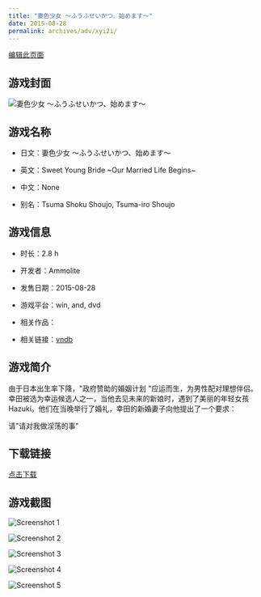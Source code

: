 ```yaml
---
title: "妻色少女 ～ふうふせいかつ、始めます～"
date: 2015-08-28
permalink: archives/adv/xyi2i/
---
```

[编辑此页面](https://github.com/ACG-3/ADV3-source/blob/main/source/_posts/%E5%A6%BB%E8%89%B2%E5%B0%91%E5%A5%B3%20%EF%BD%9E%E3%81%B5%E3%81%86%E3%81%B5%E3%81%9B%E3%81%84%E3%81%8B%E3%81%A4%E3%80%81%E5%A7%8B%E3%82%81%E3%81%BE%E3%81%99%EF%BD%9E.md)

## 游戏封面

![妻色少女 ～ふうふせいかつ、始めます～](https://pan.timero.xyz/d/onedrive/img_lib_001/%E5%A6%BB%E8%89%B2%E5%B0%91%E5%A5%B3%20%EF%BD%9E%E3%81%B5%E3%81%86%E3%81%B5%E3%81%9B%E3%81%84%E3%81%8B%E3%81%A4%E3%80%81%E5%A7%8B%E3%82%81%E3%81%BE%E3%81%99%EF%BD%9E_cover.avif)


## 游戏名称

- 日文：妻色少女 ～ふうふせいかつ、始めます～
- 英文：Sweet Young Bride ~Our Married Life Begins~
- 中文：None

- 别名：Tsuma Shoku Shoujo, Tsuma-iro Shoujo


## 游戏信息

- 时长：2.8 h
- 开发者：Ammolite
- 发售日期：2015-08-28
- 游戏平台：win, and, dvd
- 相关作品：

- 相关链接：[vndb](https://vndb.org/v17897)


## 游戏简介

由于日本出生率下降，"政府赞助的婚姻计划 "应运而生，为男性配对理想伴侣。幸田被选为幸运候选人之一，当他去见未来的新娘时，遇到了美丽的年轻女孩 Hazuki。他们在当晚举行了婚礼，幸田的新婚妻子向他提出了一个要求：

请"请对我做淫荡的事"


## 下载链接

[点击下载](https://pan.timero.xyz/onedrive/adv_lib_001/%E5%A6%BB%E8%89%B2%E5%B0%91%E5%A5%B3%20%EF%BD%9E%E3%81%B5%E3%81%86%E3%81%B5%E3%81%9B%E3%81%84%E3%81%8B%E3%81%A4%E3%80%81%E5%A7%8B%E3%82%81%E3%81%BE%E3%81%99%EF%BD%9E)


## 游戏截图


![Screenshot 1](https://pan.timero.xyz/d/onedrive/img_lib_001/%E5%A6%BB%E8%89%B2%E5%B0%91%E5%A5%B3%20%EF%BD%9E%E3%81%B5%E3%81%86%E3%81%B5%E3%81%9B%E3%81%84%E3%81%8B%E3%81%A4%E3%80%81%E5%A7%8B%E3%82%81%E3%81%BE%E3%81%99%EF%BD%9E_Screenshot_1.avif)

![Screenshot 2](https://pan.timero.xyz/d/onedrive/img_lib_001/%E5%A6%BB%E8%89%B2%E5%B0%91%E5%A5%B3%20%EF%BD%9E%E3%81%B5%E3%81%86%E3%81%B5%E3%81%9B%E3%81%84%E3%81%8B%E3%81%A4%E3%80%81%E5%A7%8B%E3%82%81%E3%81%BE%E3%81%99%EF%BD%9E_Screenshot_2.avif)

![Screenshot 3](https://pan.timero.xyz/d/onedrive/img_lib_001/%E5%A6%BB%E8%89%B2%E5%B0%91%E5%A5%B3%20%EF%BD%9E%E3%81%B5%E3%81%86%E3%81%B5%E3%81%9B%E3%81%84%E3%81%8B%E3%81%A4%E3%80%81%E5%A7%8B%E3%82%81%E3%81%BE%E3%81%99%EF%BD%9E_Screenshot_3.avif)

![Screenshot 4](https://pan.timero.xyz/d/onedrive/img_lib_001/%E5%A6%BB%E8%89%B2%E5%B0%91%E5%A5%B3%20%EF%BD%9E%E3%81%B5%E3%81%86%E3%81%B5%E3%81%9B%E3%81%84%E3%81%8B%E3%81%A4%E3%80%81%E5%A7%8B%E3%82%81%E3%81%BE%E3%81%99%EF%BD%9E_Screenshot_4.avif)

![Screenshot 5](https://pan.timero.xyz/d/onedrive/img_lib_001/%E5%A6%BB%E8%89%B2%E5%B0%91%E5%A5%B3%20%EF%BD%9E%E3%81%B5%E3%81%86%E3%81%B5%E3%81%9B%E3%81%84%E3%81%8B%E3%81%A4%E3%80%81%E5%A7%8B%E3%82%81%E3%81%BE%E3%81%99%EF%BD%9E_Screenshot_5.avif)

